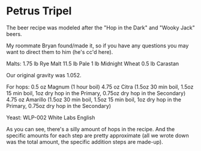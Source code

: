 # Petrus Tripel

The beer recipe was modeled after the "Hop in the Dark" and "Wooky Jack" beers.
 
My roommate Bryan found/made it, so if you have any questions you may want to direct them to him (he's cc'd here).
 
Malts:
1.75 lb Rye Malt
11.5 lb Pale
1 lb Midnight Wheat
0.5 lb Carastan
 
Our original gravity was 1.052.
 
For hops:
0.5 oz Magnum (1 hour boil)
4.75 oz Citra (1.5oz 30 min boil, 1.5oz 15 min boil, 1oz dry hop in the Primary, 0.75oz dry hop in the Secondary)
4.75 oz Amarillo (1.5oz 30 min boil, 1.5oz 15 min boil, 1oz dry hop in the Primary, 0.75oz dry hop in the Secondary)
 
Yeast:
WLP-002 White Labs English
 
As you can see, there's a silly amount of hops in the recipe.  And the specific amounts for each step are pretty approximate (all we wrote down was the total amount, the specific addition steps are made-up).